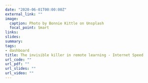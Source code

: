 ```yaml
---
date: "2020-06-01T00:00:00Z"
external_link: ""
image:
  caption: Photo by Bonnie Kittle on Unsplash
  focal_point: Smart
links:
slides:
summary:
tags:
- dashboard
title: The invisible killer in remote learning - Internet Speed
url_code: ""
url_pdf: ""
url_slides: ""
url_video: ""
---
```

